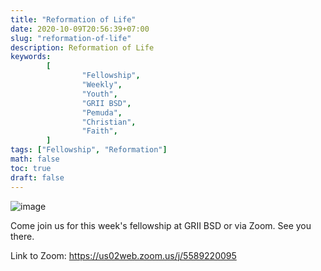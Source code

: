 ```yaml
---
title: "Reformation of Life"
date: 2020-10-09T20:56:39+07:00
slug: "reformation-of-life"
description: Reformation of Life
keywords:
        [
                "Fellowship",
                "Weekly",
                "Youth",
                "GRII BSD",
                "Pemuda",
                "Christian",
                "Faith",
        ]
tags: ["Fellowship", "Reformation"]
math: false
toc: true
draft: false
---
```


![image](/images/events/20201010.jpeg)

Come join us for this week's fellowship at GRII BSD or via Zoom. See you there.

Link to Zoom: https://us02web.zoom.us/j/5589220095
